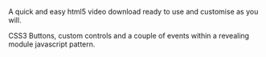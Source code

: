 A quick and easy html5 video download ready to use and customise as you will.

CSS3 Buttons, custom controls and a couple of events within a revealing module javascript pattern.
